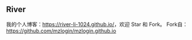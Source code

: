## River

我的个人博客：<https://river-li-1024.github.io/>，欢迎 Star 和 Fork。
Fork自：<https://github.com/mzlogin/mzlogin.github.io>
